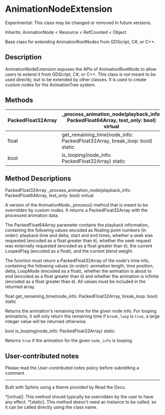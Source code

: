 # AnimationNodeExtension

Experimental: This class may be changed or removed in future versions.

Inherits: AnimationNode < Resource < RefCounted < Object

Base class for extending AnimationRootNodes from GDScript, C#, or C++.

## Description

AnimationNodeExtension exposes the APIs of AnimationRootNode to allow users to
extend it from GDScript, C#, or C++. This class is not meant to be used
directly, but to be extended by other classes. It is used to create custom
nodes for the AnimationTree system.

## Methods

PackedFloat32Array | _process_animation_node(playback_info: PackedFloat64Array, test_only: bool) virtual  
---|---  
float | get_remaining_time(node_info: PackedFloat32Array, break_loop: bool) static  
bool | is_looping(node_info: PackedFloat32Array) static  
  
## Method Descriptions

PackedFloat32Array _process_animation_node(playback_info: PackedFloat64Array,
test_only: bool) virtual

A version of the AnimationNode._process() method that is meant to be
overridden by custom nodes. It returns a PackedFloat32Array with the processed
animation data.

The PackedFloat64Array parameter contains the playback information, containing
the following values encoded as floating point numbers (in order): playback
time and delta, start and end times, whether a seek was requested (encoded as
a float greater than `0`), whether the seek request was externally requested
(encoded as a float greater than `0`), the current LoopedFlag (encoded as a
float), and the current blend weight.

The function must return a PackedFloat32Array of the node's time info,
containing the following values (in order): animation length, time position,
delta, LoopMode (encoded as a float), whether the animation is about to end
(encoded as a float greater than `0`) and whether the animation is infinite
(encoded as a float greater than `0`). All values must be included in the
returned array.

float get_remaining_time(node_info: PackedFloat32Array, break_loop: bool)
static

Returns the animation's remaining time for the given node info. For looping
animations, it will only return the remaining time if `break_loop` is `true`,
a large integer value will be returned otherwise.

bool is_looping(node_info: PackedFloat32Array) static

Returns `true` if the animation for the given `node_info` is looping.

## User-contributed notes

Please read the User-contributed notes policy before submitting a comment.

* * *

Built with Sphinx using a theme provided by Read the Docs.

  *[virtual]: This method should typically be overridden by the user to have any effect.
  *[static]: This method doesn't need an instance to be called, so it can be called directly using the class name.

